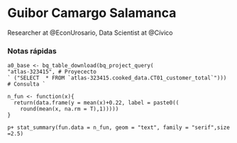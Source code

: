# Guibor Camargo Salamanca

Researcher at @EconUrosario, Data Scientist at @Cívico

### Notas rápidas

```library(bigrquery)
a0_base <- bq_table_download(bq_project_query(
"atlas-323415", # Proyececto
` ("SELECT  * FROM `atlas-323415.cooked_data.CT01_customer_total`"))) # Consulta `
```

```
n_fun <- function(x){
  return(data.frame(y = mean(x)+0.22, label = paste0((
    round(mean(x, na.rm = T),1)))))
}

p+ stat_summary(fun.data = n_fun, geom = "text", family = "serif",size =2.5)
```
